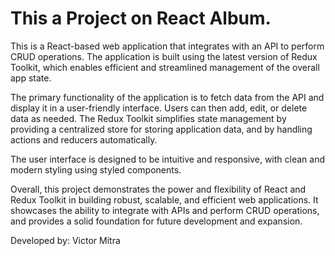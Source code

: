 # This a Project on React Album.

This is a React-based web application that integrates with an API to perform CRUD operations. The application is built using the latest version of Redux Toolkit, which enables efficient and streamlined management of the overall app state.

The primary functionality of the application is to fetch data from the API and display it in a user-friendly interface. Users can then add, edit, or delete data as needed. The Redux Toolkit simplifies state management by providing a centralized store for storing application data, and by handling actions and reducers automatically.

The user interface is designed to be intuitive and responsive, with clean and modern styling using styled components.

Overall, this project demonstrates the power and flexibility of React and Redux Toolkit in building robust, scalable, and efficient web applications. It showcases the ability to integrate with APIs and perform CRUD operations, and provides a solid foundation for future development and expansion.

Developed by: Victor Mitra
